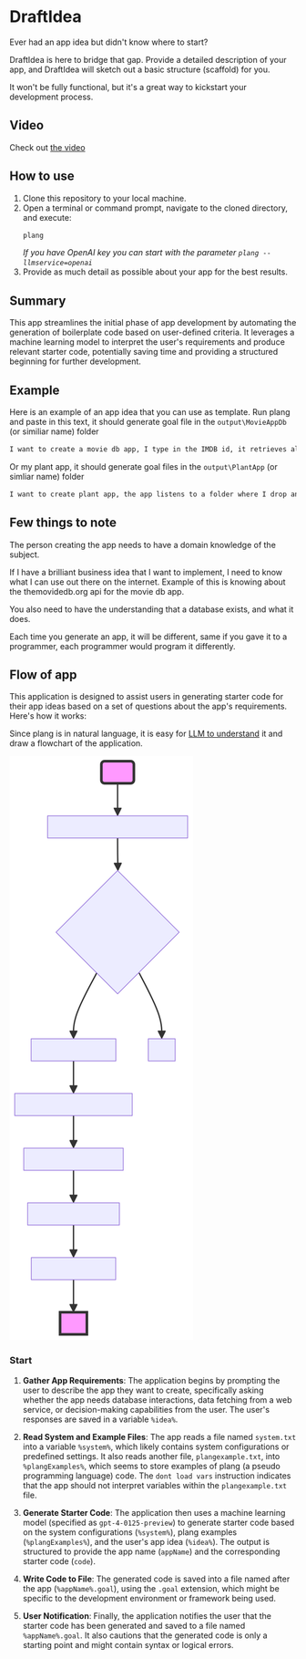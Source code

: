 # DraftIdea
Ever had an app idea but didn't know where to start? 

DraftIdea is here to bridge that gap. Provide a detailed description of your app, and DraftIdea will sketch out a basic structure (scaffold) for you. 

It won't be fully functional, but it's a great way to kickstart your development process.
## Video
Check out [the video](https://www.youtube.com/watch?v=6JFJWS6rpMQ)
## How to use
1. Clone this repository to your local machine.
2. Open a terminal or command prompt, navigate to the cloned directory, and execute: 
    ```bash
    plang
    ```
    *If you have OpenAI key you can start with the parameter `plang --llmservice=openai`*
3.  Provide as much detail as possible about your app for the best results.

## Summary
This app streamlines the initial phase of app development by automating the generation of boilerplate code based on user-defined criteria. It leverages a machine learning model to interpret the user's requirements and produce relevant starter code, potentially saving time and providing a structured beginning for further development.

## Example

Here is an example of an app idea that you can use as template. Run plang and paste in this text, it should generate goal file in the `output\MovieAppDb` (or similiar name) folder

```txt
I want to create a movie db app, I type in the IMDB id, it retrieves all the information using themovidedb.org api, it should save a poster image of the movie into a folder, it should save movie information into database. I should be able to search for a movie by name in my db and display the data about the movie, see list of all my movies, archive a movie. On start of the application, ask the user what he would like to do. After each goal that is called, ask the user again what he would like to do
```

Or my plant app, it should generate goal files in the `output\PlantApp` (or simliar name) folder

```txt
I want to create plant app, the app listens to a folder where I drop an image of a plant, it is then analyzed, the name and properties of it are retrieved using gpt, it should also contain helpfull information to make the plant grow at optimal pace, that is written to db, I can then list out all my plants and then go into details about it. I should also be able to archive a plant. On start of the application, ask the user what he would like to do. After each goal that is called, ask the user again what he would like to do
```

## Few things to note

The person creating the app needs to have a domain knowledge of the subject. 

If I have a brilliant business idea that I want to implement, I need to know what I can use out there on the internet. Example of this is knowing about the themovidedb.org api for the movie db app. 

You also need to have the understanding that a database exists, and what it does.

Each time you generate an app, it will be different, same if you gave it to a programmer, each programmer would program it differently.

## Flow of app

This application is designed to assist users in generating starter code for their app ideas based on a set of questions about the app's requirements. Here's how it works:

Since plang is in natural language, it is easy for [LLM to understand](https://chat.openai.com/share/7065371a-42eb-4041-87a2-3c911df3ffcf) it and draw a flowchart of the application.

![Flowchart](flowchart.svg)


### Start
1. **Gather App Requirements**: The application begins by prompting the user to describe the app they want to create, specifically asking whether the app needs database interactions, data fetching from a web service, or decision-making capabilities from the user. The user's responses are saved in a variable `%idea%`.

2. **Read System and Example Files**: The app reads a file named `system.txt` into a variable `%system%`, which likely contains system configurations or predefined settings. It also reads another file, `plangexample.txt`, into `%plangExamples%`, which seems to store examples of plang (a pseudo programming language) code. The `dont load vars` instruction indicates that the app should not interpret variables within the `plangexample.txt` file.

3. **Generate Starter Code**: The application then uses a machine learning model (specified as `gpt-4-0125-preview`) to generate starter code based on the system configurations (`%system%`), plang examples (`%plangExamples%`), and the user's app idea (`%idea%`). The output is structured to provide the app name (`appName`) and the corresponding starter code (`code`).

4. **Write Code to File**: The generated code is saved into a file named after the app (`%appName%.goal`), using the `.goal` extension, which might be specific to the development environment or framework being used.

5. **User Notification**: Finally, the application notifies the user that the starter code has been generated and saved to a file named `%appName%.goal`. It also cautions that the generated code is only a starting point and might contain syntax or logical errors.


